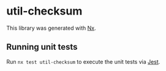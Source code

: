 # util-checksum

This library was generated with [Nx](https://nx.dev).

## Running unit tests

Run `nx test util-checksum` to execute the unit tests via [Jest](https://jestjs.io).
